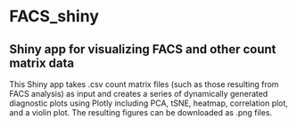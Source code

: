 # FACS_shiny

## Shiny app for visualizing FACS and other count matrix data

This Shiny app takes .csv count matrix files (such as those resulting from FACS
analysis) as input and creates a series of dynamically generated diagnostic
plots using Plotly including PCA, tSNE, heatmap, correlation plot, and a violin
plot. The resulting figures can be downloaded as .png files.